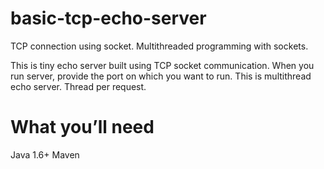# basic-tcp-echo-server
TCP connection using socket. Multithreaded programming with sockets.

This is tiny echo server built using TCP socket communication. When you run server, provide the port on which you want to run.
This is multithread echo server. Thread per request.

# What you’ll need
Java 1.6+
Maven
